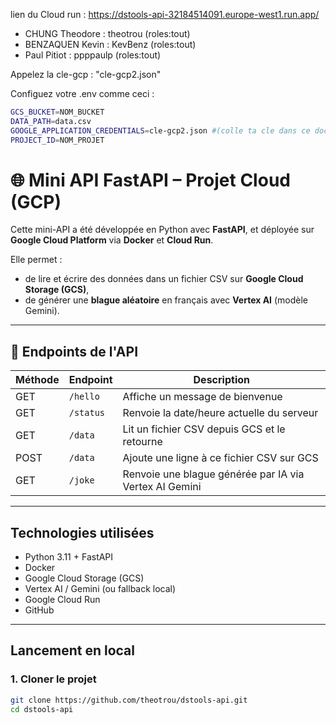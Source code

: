 lien du Cloud run : https://dstools-api-32184514091.europe-west1.run.app/



- CHUNG Theodore : theotrou (roles:tout)
- BENZAQUEN Kevin : KevBenz (roles:tout)
- Paul Pitiot : ppppaulp (roles:tout)


Appelez la cle-gcp : "cle-gcp2.json"

Configuez votre .env comme ceci : 
```bash
GCS_BUCKET=NOM_BUCKET
DATA_PATH=data.csv
GOOGLE_APPLICATION_CREDENTIALS=cle-gcp2.json #(colle ta cle dans ce document la)
PROJECT_ID=NOM_PROJET
```



# 🌐 Mini API FastAPI – Projet Cloud (GCP)

Cette mini-API a été développée en Python avec **FastAPI**, et déployée sur **Google Cloud Platform** via **Docker** et **Cloud Run**.

Elle permet :
- de lire et écrire des données dans un fichier CSV sur **Google Cloud Storage (GCS)**,
- de générer une **blague aléatoire** en français avec **Vertex AI** (modèle Gemini).

---

## 🚀 Endpoints de l'API

| Méthode | Endpoint     | Description                                                                 |
|---------|--------------|-----------------------------------------------------------------------------|
| GET     | `/hello`     | Affiche un message de bienvenue                                             |
| GET     | `/status`    | Renvoie la date/heure actuelle du serveur                                   |
| GET     | `/data`      | Lit un fichier CSV depuis GCS et le retourne                               |
| POST    | `/data`      | Ajoute une ligne à ce fichier CSV sur GCS                                   |
| GET     | `/joke`      | Renvoie une blague générée par IA via Vertex AI Gemini                      |

---


## Technologies utilisées

- Python 3.11 + FastAPI
- Docker
- Google Cloud Storage (GCS)
- Vertex AI / Gemini (ou fallback local)
- Google Cloud Run
- GitHub

---

## Lancement en local

### 1. Cloner le projet

```bash
git clone https://github.com/theotrou/dstools-api.git
cd dstools-api

